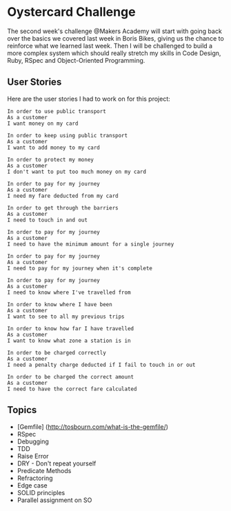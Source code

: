 Oystercard Challenge
====================

The second week's challenge @Makers Academy will start with going back over the basics we covered last week in Boris Bikes, giving us the chance to reinforce what we learned last week. Then I will be challenged to build a more complex system which should really stretch my skills in Code Design, Ruby, RSpec and Object-Oriented Programming.

User Stories
------------

Here are the user stories I had to work on for this project:

```
In order to use public transport
As a customer
I want money on my card

In order to keep using public transport
As a customer
I want to add money to my card

In order to protect my money
As a customer
I don't want to put too much money on my card

In order to pay for my journey
As a customer
I need my fare deducted from my card

In order to get through the barriers
As a customer
I need to touch in and out

In order to pay for my journey
As a customer
I need to have the minimum amount for a single journey

In order to pay for my journey
As a customer
I need to pay for my journey when it's complete

In order to pay for my journey
As a customer
I need to know where I've travelled from

In order to know where I have been
As a customer
I want to see to all my previous trips

In order to know how far I have travelled
As a customer
I want to know what zone a station is in

In order to be charged correctly
As a customer
I need a penalty charge deducted if I fail to touch in or out

In order to be charged the correct amount
As a customer
I need to have the correct fare calculated
```

Topics
------

* [Gemfile] (http://tosbourn.com/what-is-the-gemfile/)
* RSpec
* Debugging
* TDD
* Raise Error
* DRY - Don't repeat yourself
* Predicate Methods
* Refractoring
* Edge case
* SOLID principles
* Parallel assignment on SO



